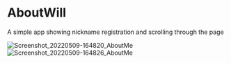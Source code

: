 # AboutWill
A simple app showing nickname registration and scrolling through the page



![Screenshot_20220509-164820_AboutMe](https://user-images.githubusercontent.com/93731591/167437834-684c4f04-98fd-4d27-afe0-51c7bc7746e8.jpg)
![Screenshot_20220509-164826_AboutMe](https://user-images.githubusercontent.com/93731591/167437840-227f421f-3a73-4827-abb5-7fe1731f7eb8.jpg)
